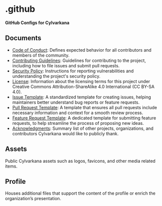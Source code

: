 # .github
**GitHub Configs for Cylvarkana**
## Documents
- [Code of Conduct](./docs/CODE_OF_CONDUCT.md): Defines expected behavior for all contributors and members of the community.
- [Contributing Guidelines](./docs/CONTRIBUTING.md): Guidelines for contributing to the project, including how to file issues and submit pull requests.
- [Security Policy](./docs/SECURITY.md): Instructions for reporting vulnerabilities and understanding the project's security policy.
- [License](./docs/LICENSE.md): Information about the licensing terms for this project under Creative Commons Attribution-ShareAlike 4.0 International (CC BY-SA 4.0).
- [Issue Template](./docs/ISSUE_TEMPLATE.md): A standardized template for creating issues, helping maintainers better understand bug reports or feature requests.
- [Pull Request Template](./docs/PULL_REQUEST_TEMPLATE.md): A template that ensures all pull requests include necessary information and context for a smooth review process.
- [Feature Request Template](./docs/FEATURE_REQUEST_TEMPLATE.md): A dedicated template for submitting feature requests, to help streamline the process of proposing new ideas.
- [Acknowledgments](./docs/ACKNOWLEDGEMENTS.md): Summary list of other projects, organizations, and contributors Cylvarkana would like to publicly thank.
  
## Assets
Public Cylvarkana assets such as logos, favicons, and other media related items.

## Profile
Houses additional files that support the content of the profile or enrich the organization’s presentation.
